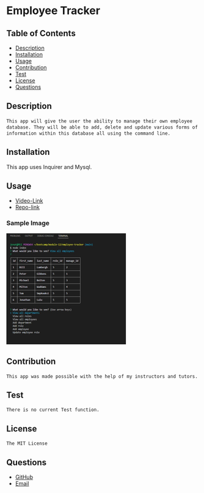 # Employee Tracker

## Table of Contents
- [Description](#description)
- [Installation](#installation)
- [Usage](#usage)
- [Contribution](#contribution)
- [Test](#test)
- [License](#license)
- [Questions](#questions)

## Description
    This app will give the user the ability to manage their own employee database. They will be able to add, delete and update various forms of information within this database all using the command line.   

## Installation

This app uses Inquirer and Mysql.  

## Usage

- [Video-Link]()
- [Repo-link](https://github.com/Lalu423/note-taker)

### Sample Image

<img src="https://github.com/Lalu423/employee-tracker/blob/main/assets/employee-sample.jpg" height="290" width="313"/>

## Contribution
    This app was made possible with the help of my instructors and tutors. 

## Test
    There is no current Test function.  

## License
    The MIT License

## Questions
- [GitHub](https://github.com/lalu423)
- [Email](mailto:jonathanlalu@gmail.com)